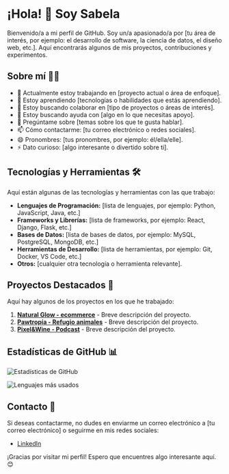 # ¡Hola! 👋 Soy Sabela

Bienvenido/a a mi perfil de GitHub. Soy un/a apasionado/a por [tu área de interés, por ejemplo: el desarrollo de software, la ciencia de datos, el diseño web, etc.]. Aquí encontrarás algunos de mis proyectos, contribuciones y experimentos.

## Sobre mí 🧑‍💻

- 🔭 Actualmente estoy trabajando en [proyecto actual o área de enfoque].
- 🌱 Estoy aprendiendo [tecnologías o habilidades que estás aprendiendo].
- 👯 Estoy buscando colaborar en [tipo de proyectos o áreas de interés].
- 🤔 Estoy buscando ayuda con [algo en lo que necesitas apoyo].
- 💬 Pregúntame sobre [temas sobre los que te gusta hablar].
- 📫 Cómo contactarme: [tu correo electrónico o redes sociales].
- 😄 Pronombres: [tus pronombres, por ejemplo: él/ella/elle].
- ⚡ Dato curioso: [algo interesante o divertido sobre ti].

## Tecnologías y Herramientas 🛠️

Aquí están algunas de las tecnologías y herramientas con las que trabajo:

- **Lenguajes de Programación:** [lista de lenguajes, por ejemplo: Python, JavaScript, Java, etc.]
- **Frameworks y Librerías:** [lista de frameworks, por ejemplo: React, Django, Flask, etc.]
- **Bases de Datos:** [lista de bases de datos, por ejemplo: MySQL, PostgreSQL, MongoDB, etc.]
- **Herramientas de Desarrollo:** [lista de herramientas, por ejemplo: Git, Docker, VS Code, etc.]
- **Otros:** [cualquier otra tecnología o herramienta relevante].

## Proyectos Destacados 🚀

Aquí hay algunos de los proyectos en los que he trabajado:

1. **[Natural Glow - ecommerce](https://github.com/SabelaCobelo/Natural_Glow.git)** - Breve descripción del proyecto.
2. **[Pawtropía - Refugio animales](https://github.com/SabelaCobelo/PawTopia.git)** - Breve descripción del proyecto.
3. **[Pixel&Wine - Podcast](https://github.com/SabelaCobelo/Podcast.git)** - Breve descripción del proyecto.

## Estadísticas de GitHub 📊

![Estadísticas de GitHub](https://github-readme-stats.vercel.app/api?username=SabelaCobelo&show_icons=true&theme=radical)

![Lenguajes más usados](https://github-readme-stats.vercel.app/api/top-langs/?username=SabelaCobelo&layout=compact&theme=radical)

## Contacto 📧

Si deseas contactarme, no dudes en enviarme un correo electrónico a [tu correo electrónico] o seguirme en mis redes sociales:

- [LinkedIn](https://www.linkedin.com/in/sabelacl/)

¡Gracias por visitar mi perfil! Espero que encuentres algo interesante aquí. 😊
